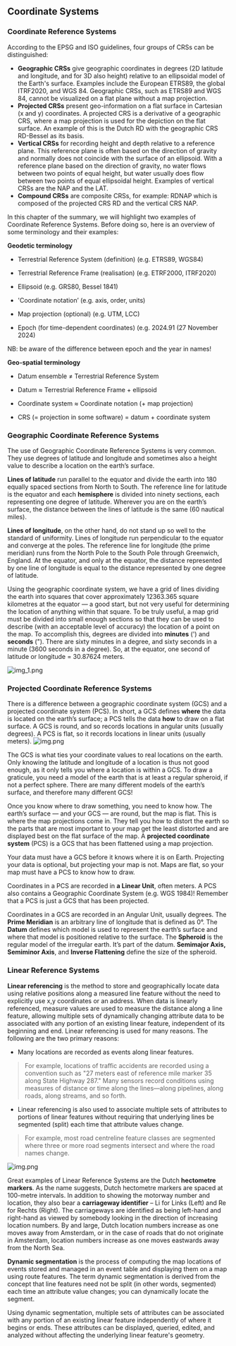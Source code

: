 <!--AUTOMATICALLY GENERATED
**********************************************************************
*                                                                    *
*    This file was automatically generated by copying                *
*    'content/notes/crs/coordinate_systems.md'. If you want to       *
*    manually overwrite it, you have to remove this whole c          *
*    omment. Otherwise, it will be overwritten the next time any     *
*    change happens in the notes.                                    *
*                                                                    *
**********************************************************************
-->

## Coordinate Systems
### Coordinate Reference Systems
According to the EPSG and ISO guidelines, four groups of CRSs can be distinguished:

*   **Geographic CRSs** give geographic coordinates in degrees (2D latitude and longitude, and for 3D also height) relative to an ellipsoidal model of the Earth's surface. Examples include the European ETRS89, the global ITRF2020, and WGS 84. Geographic CRSs, such as ETRS89 and WGS 84, cannot be visualized on a flat plane without a map projection.
*   **Projected CRSs** present geo-information on a flat surface in Cartesian (x and y) coordinates. A projected CRS is a derivative of a geographic CRS, where a map projection is used for the depiction on the flat surface. An example of this is the Dutch RD with the geographic CRS RD-Bessel as its basis.
*   **Vertical CRSs** for recording height and depth relative to a reference plane. This reference plane is often based on the direction of gravity and normally does not coincide with the surface of an ellipsoid. With a reference plane based on the direction of gravity, no water flows between two points of equal height, but water usually does flow between two points of equal ellipsoidal height. Examples of vertical CRSs are the NAP and the LAT.
*   **Compound CRSs** are composite CRSs, for example: RDNAP which is composed of the projected CRS RD and the vertical CRS NAP.

In this chapter of the summary, we will highlight two examples of Coordinate Reference Systems. Before doing so, here is an overview of some terminology and their examples:

**Geodetic terminology**

* Terrestrial Reference System (definition) (e.g. ETRS89, WGS84)

* Terrestrial Reference Frame (realisation) (e.g. ETRF2000, ITRF2020)

* Ellipsoid (e.g. GRS80, Bessel 1841)

* 'Coordinate notation’ (e.g. axis, order, units)

* Map projection (optional) (e.g. UTM, LCC)

* Epoch (for time-dependent coordinates) (e.g. 2024.91 (27 November 2024)

NB: be aware of the difference between epoch and the year in names!

**Geo-spatial terminology**

* Datum ensemble ≠ Terrestrial Reference System

* Datum ≈ Terrestrial Reference Frame + ellipsoid

* Coordinate system ≈ Coordinate notation (+ map projection)

* CRS (= projection in some software) = datum + coordinate system

### Geographic Coordinate Reference Systems
The use of Geographic Coordinate Reference Systems is very common. They use degrees of latitude and longitude and sometimes also a height value to describe a location on the earth’s surface.

**Lines of latitude** run parallel to the equator and divide the earth into 180 equally spaced sections from North to South. The reference line for latitude is the equator and each **hemisphere** is divided into ninety sections, each representing one degree of latitude. Wherever you are on the earth’s surface, the distance between the lines of latitude is the same (60 nautical miles).

**Lines of longitude**, on the other hand, do not stand up so well to the standard of uniformity. Lines of longitude run perpendicular to the equator and converge at the poles. The reference line for longitude (the prime meridian) runs from the North Pole to the South Pole through Greenwich, England. At the equator, and only at the equator, the distance represented by one line of longitude is equal to the distance represented by one degree of latitude.

Using the geographic coordinate system, we have a grid of lines dividing the earth into squares that cover approximately 12363.365 square kilometres at the equator — a good start, but not very useful for determining the location of anything within that square. To be truly useful, a map grid must be divided into small enough sections so that they can be used to describe (with an acceptable level of accuracy) the location of a point on the map. To accomplish this, degrees are divided into **minutes** (') and **seconds** ("). There are sixty minutes in a degree, and sixty seconds in a minute (3600 seconds in a degree). So, at the equator, one second of latitude or longitude = 30.87624 meters.

![img_1.png](../../../images/Geographic_coordinates.png)

### Projected Coordinate Reference Systems
There is a difference between a geographic coordinate system (GCS) and a projected coordinate system (PCS). In short, a GCS defines **where** the data is located on the earth’s surface; a PCS tells the data **how** to draw on a flat surface. A GCS is round, and so records locations in angular units (usually degrees). A PCS is flat, so it records locations in linear units (usually meters).
![img.png](../../../images/PCS_vs_GCS.png)

The GCS is what ties your coordinate values to real locations on the earth. Only knowing the latitude and longitude of a location is thus not good enough, as it only tells you where a location is within a GCS. To draw a graticule, you need a model of the earth that is at least a regular spheroid, if not a perfect sphere. There are many different models of the earth’s surface, and therefore many different GCS!

Once you know where to draw something, you need to know how. The earth’s surface — and your GCS — are round, but the map is flat. This is where the map projections come in. They tell you how to distort the earth so the parts that are most important to your map get the least distorted and are displayed best on the flat surface of the map. A **projected coordinate system** (PCS) is a GCS that has been flattened using a map projection.

Your data must have a GCS before it knows where it is on Earth. Projecting your data is optional, but projecting your map is not. Maps are flat, so your map must have a PCS to know how to draw.

Coordinates in a PCS are recorded in **a Linear Unit**, often meters. A PCS also contains a Geographic Coordinate System (e.g. WGS 1984)! Remember that a PCS is just a GCS that has been projected.

Coordinates in a GCS are recorded in an Angular Unit, usually degrees. The **Prime Meridian** is an arbitrary line of longitude that is defined as 0°. The **Datum** defines which model is used to represent the earth’s surface and where that model is positioned relative to the surface. The **Spheroid** is the regular model of the irregular earth. It’s part of the datum. **Semimajor Axis, Semiminor Axis**, and **Inverse Flattening** define the size of the spheroid.

### Linear Reference Systems
**Linear referencing** is the method to store and geographically locate data using relative positions along a measured line feature without the need to explicitly use x,y coordinates or an address. When data is linearly referenced, measure values are used to measure the distance along a line feature, allowing multiple sets of dynamically changing attribute data to be associated with any portion of an existing linear feature, independent of its beginning and end. Linear referencing is used for many reasons. The following are the two primary reasons:

*   Many locations are recorded as events along linear features.

>For example, locations of traffic accidents are recorded using a convention such as "27 meters east of reference mile marker 35 along State Highway 287." Many sensors record conditions using measures of distance or time along the lines—along pipelines, along roads, along streams, and so forth.

*   Linear referencing is also used to associate multiple sets of attributes to portions of linear features without requiring that underlying lines be segmented (split) each time that attribute values change.

>For example, most road centreline feature classes are segmented where three or more road segments intersect and where the road names change.

![img.png](../../../images/Hectometre_marker.png)

Great examples of Linear Reference Systems are the Dutch **hectometre markers**. As the name suggests, Dutch hectometre markers are spaced at 100-metre intervals. In addition to showing the motorway number and location, they also bear a **carriageway identifier** – Li for Links (Left) and Re for Rechts (Right). The carriageways are identified as being left-hand and right-hand as viewed by somebody looking in the direction of increasing location numbers. By and large, Dutch location numbers increase as one moves away from Amsterdam, or in the case of roads that do not originate in Amsterdam, location numbers increase as one moves eastwards away from the North Sea.

**Dynamic segmentation** is the process of computing the map locations of events stored and managed in an event table and displaying them on a map using route features. The term dynamic segmentation is derived from the concept that line features need not be split (in other words, segmented) each time an attribute value changes; you can dynamically locate the segment.

Using dynamic segmentation, multiple sets of attributes can be associated with any portion of an existing linear feature independently of where it begins or ends. These attributes can be displayed, queried, edited, and analyzed without affecting the underlying linear feature's geometry.

